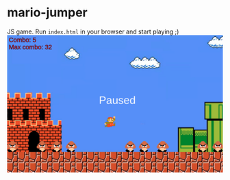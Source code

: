 # mario-jumper
JS game. Run `index.html` in your browser and start playing ;)
![screen](https://github.com/Alekselion/mario-jumper/blob/master/screen.png)
